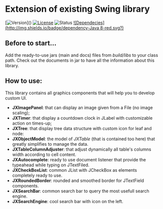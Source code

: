 # Extension of existing Swing library
[![Version](http://img.shields.io/badge/version-1.5.3-blue.svg?)]() [![License](http://img.shields.io/badge/license-MIT-blue.svg)](http://opensource.org/licenses/MIT) ![Status](http://img.shields.io/badge/build-STABLE-green.svg) 
[![Dependecies](http://img.shields.io/badge/dependency-Java 8-red.svg?)](http://www.oracle.com/technetwork/java/javase/downloads/jre8-downloads-2133155.html)

## Before to start...
Add the ready-to-use jars (main and docs) files from *build/libs* to your class path. 
Check out the documents in jar to have all the information about this library.

## How to use:
This library contains all graphics components that will help you to develop custom UI.

*   **JXImagePanel**: that can display an image given from a File (no image scaling);
*   **JXTimer**: that display a countdown clock in JLabel with customizable action on times-up;
*   **JXTree**: that display tree data structure with custom icon for leaf and node:
*   **JXObjectModel**: the model of *JXTable* (that is contained too here) that greatly simplifies to manage the data.
*   **JXTableColumnAdjuster**: that adjust dynamically all table's columns width according to cell content. 
*   **JXAutocomplete**: ready to use document listener that provide the typeahead while typing on JTextFiled.
*   **JXCheckBoxList**: common JList with JCheckBox as elements completely ready to use.
*   **JXRoundedBorder**: rounded and smoothed border for JTextField components.
*   **JXSearchBar**: common search bar to query the most usefull search engine.
*   **JXSearchEngine**: cool search bar with icon on the left.